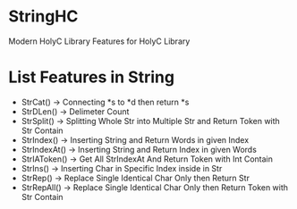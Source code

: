 # StringHC
Modern HolyC Library Features for HolyC Library

# List Features in String
- StrCat() -> Connecting *s to *d then return *s
- StrDLen() -> Delimeter Count
- StrSplit() -> Splitting Whole Str into Multiple Str and Return Token with Str Contain
- StrIndex() -> Inserting String and Return Words in given Index 
- StrIndexAt() -> Inserting String and Return Index in given Words
- StrIAToken() -> Get All StrIndexAt And Return Token with Int Contain
- StrIns() -> Inserting Char in Specific Index inside in Str
- StrRep() -> Replace Single Identical Char Only then Return Str
- StrRepAll() -> Replace Single Identical Char Only then Return Token with Str Contain
